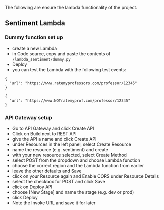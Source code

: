 The following are ensure the lambda functionality of the project.

## Sentiment Lambda
### Dummy function set up
- create a new Lambda
- in Code source, copy and paste the contents of `/lambda_sentiment/dummy.py`
- Deploy
- you can test the Lambda with the following test events:
```
{
  "url": "https://www.ratemyprofessors.com/professor/12345"
}
```
```
{
  "url": "https://www.NOTratemyprof.com/professor/12345"
}
```

### API Gateway setup
- Go to API Gateway and click Create API
- Click on Build next to REST API
- give the API a name and click Create API
- under Resources in the left panel, select Create Resource
- name the resource (e.g. sentiment) and create
- with your new resource selected, select Create Method
- select POST from the dropdown and choose Lambda function
- choose the correct region and the Lambda function from earlier
- leave the other defaults and Save
- click on your Resource again and Enable CORS under Resource Details
- select the checkbox for POST and click Save
- click on Deploy API
- choose \[New Stage\] and name the stage (e.g. dev or prod)
- click Deploy
- Note the Invoke URL and save it for later